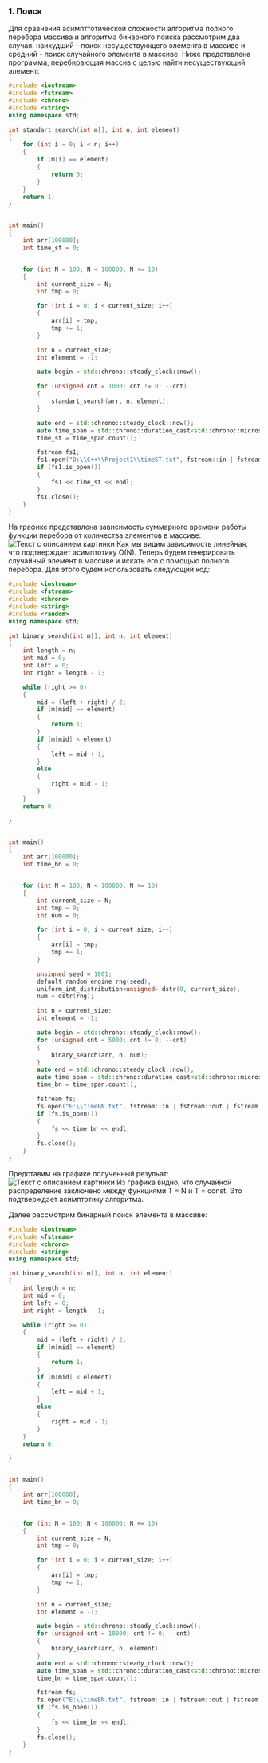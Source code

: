 ### 1. Поиск
Для сравнения асимпттотической сложности алгоритма полного перебора массива и алгоритма бинарного поиска рассмотрим два случая: наихудший - поиск несуществующего элемента в массиве и средний - поиск случайного элемента в массиве.
Ниже представлена программа, перебирающая массив с целью найти несуществующий элемент:
```C++
#include <iostream>
#include <fstream>
#include <chrono>
#include <string>
using namespace std;

int standart_search(int m[], int n, int element)
{
	for (int i = 0; i < n; i++)
	{
		if (m[i] == element)
		{
			return 0;
		}
	}
	return 1;
}


int main()
{
	int arr[100000];
	int time_st = 0;


	for (int N = 100; N < 100000; N += 10)
	{
		int current_size = N;
		int tmp = 0;

		for (int i = 0; i < current_size; i++)
		{
			arr[i] = tmp;
			tmp += 1;
		}

		int n = current_size;
		int element = -1;

		auto begin = std::chrono::steady_clock::now();

		for (unsigned cnt = 1000; cnt != 0; --cnt)
		{
			standart_search(arr, n, element);
		}

		auto end = std::chrono::steady_clock::now();
		auto time_span = std::chrono::duration_cast<std::chrono::microseconds>(end - begin);
		time_st = time_span.count();

		fstream fs1;
		fs1.open("D:\\C++\\Project1\\timeST.txt", fstream::in | fstream::out | fstream::app);
		if (fs1.is_open())
		{
			fs1 << time_st << endl;
		}
		fs1.close();
	}
}

```
На графике представлена зависимость суммарного времени работы функции перебора от количества элементов в массиве:
![Текст с описанием картинки](StandartTime(graph)_page-0001.jpg)
Как мы видим зависимость линейная, что подтверждает асимптотику O(N).
Теперь будем генерировать случайный элемент в массиве и искать его с помощью полного перебора. Для этого будем использовать следующий код:
```C++
#include <iostream>
#include <fstream>
#include <chrono>
#include <string>
#include <random>
using namespace std;

int binary_search(int m[], int n, int element)
{
	int length = n;
	int mid = 0;
	int left = 0;
	int right = length - 1;

	while (right >= 0)
	{
		mid = (left + right) / 2;
		if (m[mid] == element)
		{
			return 1;
		}
		if (m[mid] < element)
		{
			left = mid + 1;
		}
		else
		{
			right = mid - 1;
		}
	}
	return 0;

}


int main()
{
	int arr[100000];
	int time_bn = 0;


	for (int N = 100; N < 100000; N += 10)
	{
		int current_size = N;
		int tmp = 0;
		int num = 0;

		for (int i = 0; i < current_size; i++)
		{
			arr[i] = tmp;
			tmp += 1;
		}

		unsigned seed = 1001;
		default_random_engine rng(seed);
		uniform_int_distribution<unsigned> dstr(0, current_size);
		num = dstr(rng);

		int n = current_size;
		int element = -1;

		auto begin = std::chrono::steady_clock::now();
		for (unsigned cnt = 5000; cnt != 0; --cnt)
		{
			binary_search(arr, n, num);
		}
		auto end = std::chrono::steady_clock::now();
		auto time_span = std::chrono::duration_cast<std::chrono::microseconds>(end - begin);
		time_bn = time_span.count();

		fstream fs;
		fs.open("E:\\timeBN.txt", fstream::in | fstream::out | fstream::app);
		if (fs.is_open())
		{
			fs << time_bn << endl;
		}
		fs.close();
	}
}

```
Представим на графике полученный резульат:
![Текст с описанием картинки](Standart_mid_Time(graph)_page-0001.jpg)
Из графика видно, что случайной распределение заключено между функциями T = N и T = const. Это подтверждает асимптотику алгоритма.

Далее рассмотрим бинарный поиск элемента в массиве:
```C++
#include <iostream>
#include <fstream>
#include <chrono>
#include <string>
using namespace std;

int binary_search(int m[], int n, int element)
{
	int length = n;
	int mid = 0;
	int left = 0;
	int right = length - 1;

	while (right >= 0)
	{
		mid = (left + right) / 2;
		if (m[mid] == element)
		{
			return 1;
		}
		if (m[mid] < element)
		{
			left = mid + 1;
		}
		else
		{
			right = mid - 1;
		}
	}
	return 0;

}


int main()
{
	int arr[100000];
	int time_bn = 0;


	for (int N = 100; N < 100000; N += 10)
	{
		int current_size = N;
		int tmp = 0;

		for (int i = 0; i < current_size; i++)
		{
			arr[i] = tmp;
			tmp += 1;
		}

		int n = current_size;
		int element = -1;

		auto begin = std::chrono::steady_clock::now();
		for (unsigned cnt = 10000; cnt != 0; --cnt)
		{
			binary_search(arr, n, element);
		}
		auto end = std::chrono::steady_clock::now();
		auto time_span = std::chrono::duration_cast<std::chrono::microseconds>(end - begin);
		time_bn = time_span.count();

		fstream fs;
		fs.open("E:\\timeBN.txt", fstream::in | fstream::out | fstream::app);
		if (fs.is_open())
		{
			fs << time_bn << endl;
		}
		fs.close();
	}
}

```
